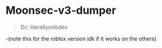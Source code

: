 # Moonsec-v3-dumper

>Dc: literallysolodev


-(note this for the roblox version idk if it works on the others)
